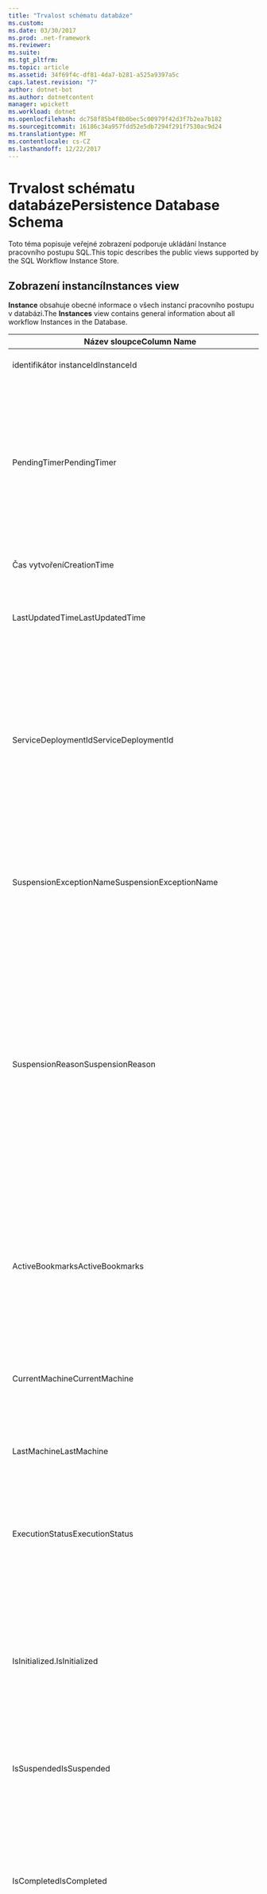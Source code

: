 ```yaml
---
title: "Trvalost schématu databáze"
ms.custom: 
ms.date: 03/30/2017
ms.prod: .net-framework
ms.reviewer: 
ms.suite: 
ms.tgt_pltfrm: 
ms.topic: article
ms.assetid: 34f69f4c-df81-4da7-b281-a525a9397a5c
caps.latest.revision: "7"
author: dotnet-bot
ms.author: dotnetcontent
manager: wpickett
ms.workload: dotnet
ms.openlocfilehash: dc758f85b4f8b0bec5c00979f42d3f7b2ea7b182
ms.sourcegitcommit: 16186c34a957fdd52e5db7294f291f7530ac9d24
ms.translationtype: MT
ms.contentlocale: cs-CZ
ms.lasthandoff: 12/22/2017
---
```

# <a name="persistence-database-schema"></a><span data-ttu-id="a6857-102">Trvalost schématu databáze</span><span class="sxs-lookup"><span data-stu-id="a6857-102">Persistence Database Schema</span></span>
<span data-ttu-id="a6857-103">Toto téma popisuje veřejné zobrazení podporuje ukládání Instance pracovního postupu SQL.</span><span class="sxs-lookup"><span data-stu-id="a6857-103">This topic describes the public views supported by the SQL Workflow Instance Store.</span></span>  
  
## <a name="instances-view"></a><span data-ttu-id="a6857-104">Zobrazení instancí</span><span class="sxs-lookup"><span data-stu-id="a6857-104">Instances view</span></span>  
 <span data-ttu-id="a6857-105">**Instance** obsahuje obecné informace o všech instancí pracovního postupu v databázi.</span><span class="sxs-lookup"><span data-stu-id="a6857-105">The **Instances** view contains general information about all workflow Instances in the Database.</span></span>  
  
|<span data-ttu-id="a6857-106">Název sloupce</span><span class="sxs-lookup"><span data-stu-id="a6857-106">Column Name</span></span>|<span data-ttu-id="a6857-107">Typ sloupce</span><span class="sxs-lookup"><span data-stu-id="a6857-107">Column Type</span></span>|<span data-ttu-id="a6857-108">Popis</span><span class="sxs-lookup"><span data-stu-id="a6857-108">Description</span></span>|  
|-----------------|-----------------|-----------------|  
|<span data-ttu-id="a6857-109">identifikátor instanceId</span><span class="sxs-lookup"><span data-stu-id="a6857-109">InstanceId</span></span>|<span data-ttu-id="a6857-110">Typ UniqueIdentifier</span><span class="sxs-lookup"><span data-stu-id="a6857-110">UniqueIdentifier</span></span>|<span data-ttu-id="a6857-111">ID instance pracovního postupu.</span><span class="sxs-lookup"><span data-stu-id="a6857-111">The ID of a workflow instance.</span></span>|  
|<span data-ttu-id="a6857-112">PendingTimer</span><span class="sxs-lookup"><span data-stu-id="a6857-112">PendingTimer</span></span>|<span data-ttu-id="a6857-113">DateTime</span><span class="sxs-lookup"><span data-stu-id="a6857-113">DateTime</span></span>|<span data-ttu-id="a6857-114">Označuje, že je na aktivitu zpoždění zablokovaný pracovního postupu a bude pokračovat. po vypršení platnosti časovač.</span><span class="sxs-lookup"><span data-stu-id="a6857-114">Indicates that the workflow is blocked on a Delay activity and will be resumed after the timer expires.</span></span> <span data-ttu-id="a6857-115">Tato hodnota může být null, pokud pracovní postup není blokován čekání na časovač vyprší.</span><span class="sxs-lookup"><span data-stu-id="a6857-115">This value can be null if the workflow is not blocked waiting on a timer to expire.</span></span>|  
|<span data-ttu-id="a6857-116">Čas vytvoření</span><span class="sxs-lookup"><span data-stu-id="a6857-116">CreationTime</span></span>|<span data-ttu-id="a6857-117">DateTime</span><span class="sxs-lookup"><span data-stu-id="a6857-117">DateTime</span></span>|<span data-ttu-id="a6857-118">Určuje, kdy byl vytvořen pracovní postup.</span><span class="sxs-lookup"><span data-stu-id="a6857-118">Indicates when the workflow was created.</span></span>|  
|<span data-ttu-id="a6857-119">LastUpdatedTime</span><span class="sxs-lookup"><span data-stu-id="a6857-119">LastUpdatedTime</span></span>|<span data-ttu-id="a6857-120">DateTime</span><span class="sxs-lookup"><span data-stu-id="a6857-120">DateTime</span></span>|<span data-ttu-id="a6857-121">Označuje poslední čas, pracovní postup byl trvalé do databáze.</span><span class="sxs-lookup"><span data-stu-id="a6857-121">Indicates the last time that the workflow was persisted to the database.</span></span>|  
|<span data-ttu-id="a6857-122">ServiceDeploymentId</span><span class="sxs-lookup"><span data-stu-id="a6857-122">ServiceDeploymentId</span></span>|<span data-ttu-id="a6857-123">BigInt</span><span class="sxs-lookup"><span data-stu-id="a6857-123">BigInt</span></span>|<span data-ttu-id="a6857-124">Funguje jako cizí klíč do zobrazení [ServiceDeployments].</span><span class="sxs-lookup"><span data-stu-id="a6857-124">Acts as a foreign key to the [ServiceDeployments] view.</span></span> <span data-ttu-id="a6857-125">Pokud se aktuální instance pracovního postupu je instance webové hostované služby, tento sloupec obsahuje hodnotu, jinak hodnota je nastavena na hodnotu NULL.</span><span class="sxs-lookup"><span data-stu-id="a6857-125">If the current workflow instance is an instance of a web-hosted service, then this column has a value, otherwise it is set to NULL.</span></span>|  
|<span data-ttu-id="a6857-126">SuspensionExceptionName</span><span class="sxs-lookup"><span data-stu-id="a6857-126">SuspensionExceptionName</span></span>|<span data-ttu-id="a6857-127">Nvarchar(450)</span><span class="sxs-lookup"><span data-stu-id="a6857-127">Nvarchar(450)</span></span>|<span data-ttu-id="a6857-128">Označuje typ výjimky (např. InvalidOperationException), která způsobila, že pozastavení pracovního postupu.</span><span class="sxs-lookup"><span data-stu-id="a6857-128">Indicates the type of exception (e.g. InvalidOperationException) that caused the workflow to suspend.</span></span>|  
|<span data-ttu-id="a6857-129">SuspensionReason</span><span class="sxs-lookup"><span data-stu-id="a6857-129">SuspensionReason</span></span>|<span data-ttu-id="a6857-130">nvarchar(max)</span><span class="sxs-lookup"><span data-stu-id="a6857-130">Nvarchar(max)</span></span>|<span data-ttu-id="a6857-131">Označuje, proč byl pozastaven k instanci pracovního postupu.</span><span class="sxs-lookup"><span data-stu-id="a6857-131">Indicates why the Workflow Instance was suspended.</span></span> <span data-ttu-id="a6857-132">Pokud k výjimce instance pozastavit, tento sloupec obsahuje zprávu přidruženou výjimku.</span><span class="sxs-lookup"><span data-stu-id="a6857-132">If an exception caused the instance to suspend, then this column contains the message associated with the exception.</span></span><br /><br /> <span data-ttu-id="a6857-133">Pokud instance byla ručně pozastavena, tento sloupec obsahuje pozastavení instance důvod zadaného uživatelem.</span><span class="sxs-lookup"><span data-stu-id="a6857-133">If the instance was manually suspended, then this column contains the user-specified reason for suspending the instance.</span></span>|  
|<span data-ttu-id="a6857-134">ActiveBookmarks</span><span class="sxs-lookup"><span data-stu-id="a6857-134">ActiveBookmarks</span></span>|<span data-ttu-id="a6857-135">nvarchar(max)</span><span class="sxs-lookup"><span data-stu-id="a6857-135">Nvarchar(max)</span></span>|<span data-ttu-id="a6857-136">Pokud Instance pracovního postupu je nečinná, tato vlastnost určuje, jaké záložky instance je na zablokovaný.</span><span class="sxs-lookup"><span data-stu-id="a6857-136">If the workflow Instance is Idle, this property indicates what bookmarks the instance is blocked on.</span></span> <span data-ttu-id="a6857-137">Pokud Instance není nečinná, tento sloupec je NULL.</span><span class="sxs-lookup"><span data-stu-id="a6857-137">If the Instance is not idle, then this column is NULL.</span></span>|  
|<span data-ttu-id="a6857-138">CurrentMachine</span><span class="sxs-lookup"><span data-stu-id="a6857-138">CurrentMachine</span></span>|<span data-ttu-id="a6857-139">Nvarchar(128)</span><span class="sxs-lookup"><span data-stu-id="a6857-139">Nvarchar(128)</span></span>|<span data-ttu-id="a6857-140">Označuje, že název počítače v současnosti má pracovní postup, který Instance načten do paměti.</span><span class="sxs-lookup"><span data-stu-id="a6857-140">Indicates the name of the computer currently has the workflow Instance loaded in memory.</span></span>|  
|<span data-ttu-id="a6857-141">LastMachine</span><span class="sxs-lookup"><span data-stu-id="a6857-141">LastMachine</span></span>|<span data-ttu-id="a6857-142">Nvarchar(450)</span><span class="sxs-lookup"><span data-stu-id="a6857-142">Nvarchar(450)</span></span>|<span data-ttu-id="a6857-143">Označuje poslední počítači, který je načíst instanci pracovního postupu.</span><span class="sxs-lookup"><span data-stu-id="a6857-143">Indicates the last computer that loaded the workflow instance.</span></span>|  
|<span data-ttu-id="a6857-144">ExecutionStatus</span><span class="sxs-lookup"><span data-stu-id="a6857-144">ExecutionStatus</span></span>|<span data-ttu-id="a6857-145">Nvarchar(450)</span><span class="sxs-lookup"><span data-stu-id="a6857-145">Nvarchar(450)</span></span>|<span data-ttu-id="a6857-146">Označuje aktuální stav spuštění pracovního postupu.</span><span class="sxs-lookup"><span data-stu-id="a6857-146">Indicates the current execution state of the Workflow.</span></span> <span data-ttu-id="a6857-147">Možné stavy zahrnout **zpracování**, **nečinnosti**, **uzavřeno**.</span><span class="sxs-lookup"><span data-stu-id="a6857-147">Possible states include **Executing**, **Idle**, **Closed**.</span></span>|  
|<span data-ttu-id="a6857-148">IsInitialized.</span><span class="sxs-lookup"><span data-stu-id="a6857-148">IsInitialized</span></span>|<span data-ttu-id="a6857-149">Bit</span><span class="sxs-lookup"><span data-stu-id="a6857-149">Bit</span></span>|<span data-ttu-id="a6857-150">Určuje, zda byla inicializována k instanci pracovního postupu.</span><span class="sxs-lookup"><span data-stu-id="a6857-150">Indicates whether the workflow instance has been initialized.</span></span> <span data-ttu-id="a6857-151">Instance pracovního postupu inicializovaného je instance pracovního postupu, který obsahuje alespoň jednou trvalé.</span><span class="sxs-lookup"><span data-stu-id="a6857-151">An initialized workflow instance is a workflow instance that has been persisted at least once.</span></span>|  
|<span data-ttu-id="a6857-152">IsSuspended</span><span class="sxs-lookup"><span data-stu-id="a6857-152">IsSuspended</span></span>|<span data-ttu-id="a6857-153">Bit</span><span class="sxs-lookup"><span data-stu-id="a6857-153">Bit</span></span>|<span data-ttu-id="a6857-154">Určuje, zda bylo pozastaveno k instanci pracovního postupu.</span><span class="sxs-lookup"><span data-stu-id="a6857-154">Indicates whether the workflow instance has been suspended.</span></span>|  
|<span data-ttu-id="a6857-155">IsCompleted</span><span class="sxs-lookup"><span data-stu-id="a6857-155">IsCompleted</span></span>|<span data-ttu-id="a6857-156">Bit</span><span class="sxs-lookup"><span data-stu-id="a6857-156">Bit</span></span>|<span data-ttu-id="a6857-157">Určuje, zda Instance pracovního postupu byl dokončen.</span><span class="sxs-lookup"><span data-stu-id="a6857-157">Indicates whether the Workflow Instance has finished executing.</span></span> <span data-ttu-id="a6857-158">**Poznámka:** Iif **InstanceCompletionAction** je nastavena na **DeleteAll**, instance jsou odebrány ze zobrazení po dokončení.</span><span class="sxs-lookup"><span data-stu-id="a6857-158">**Note:**  Iif the **InstanceCompletionAction** property is set to **DeleteAll**, the instances are removed from the view upon completion.</span></span>|  
|<span data-ttu-id="a6857-159">EncodingOption</span><span class="sxs-lookup"><span data-stu-id="a6857-159">EncodingOption</span></span>|<span data-ttu-id="a6857-160">TinyInt</span><span class="sxs-lookup"><span data-stu-id="a6857-160">TinyInt</span></span>|<span data-ttu-id="a6857-161">Popisuje, kódování použité k serializaci dat vlastnosti.</span><span class="sxs-lookup"><span data-stu-id="a6857-161">Describes the encoding used to serialize the data properties.</span></span><br /><br /> <span data-ttu-id="a6857-162">-0 – bez kódování</span><span class="sxs-lookup"><span data-stu-id="a6857-162">-   0 – No encoding</span></span><br /><span data-ttu-id="a6857-163">-1 – GzipStream</span><span class="sxs-lookup"><span data-stu-id="a6857-163">-   1 – GzipStream</span></span>|  
|<span data-ttu-id="a6857-164">ReadWritePrimitiveDataProperties</span><span class="sxs-lookup"><span data-stu-id="a6857-164">ReadWritePrimitiveDataProperties</span></span>|<span data-ttu-id="a6857-165">Varbinary(max)</span><span class="sxs-lookup"><span data-stu-id="a6857-165">Varbinary(max)</span></span>|<span data-ttu-id="a6857-166">Obsahuje vlastnosti data serializovaná instance, které se mají poskytnout zpět do modulu Runtime pracovního postupu při načtení instance.</span><span class="sxs-lookup"><span data-stu-id="a6857-166">Contains serialized instance data properties that will be provided back to the workflow Runtime when the instance is loaded.</span></span><br /><br /> <span data-ttu-id="a6857-167">Každou primitivní vlastnost je nativní typ CLR, což znamená, že žádné speciální sestavení jsou potřeba k deserializaci objektu blob.</span><span class="sxs-lookup"><span data-stu-id="a6857-167">Each primitive property is a native CLR type, which means that no special assemblies are needed to deserialize the blob.</span></span>|  
|<span data-ttu-id="a6857-168">WriteOnlyPrimitiveDataProperties</span><span class="sxs-lookup"><span data-stu-id="a6857-168">WriteOnlyPrimitiveDataProperties</span></span>|<span data-ttu-id="a6857-169">Varbinary(max)</span><span class="sxs-lookup"><span data-stu-id="a6857-169">Varbinary(max)</span></span>|<span data-ttu-id="a6857-170">Obsahuje vlastnosti data serializovaná instance, které nejsou k dispozici zpět do modulu runtime pracovního postupu při načtení instance.</span><span class="sxs-lookup"><span data-stu-id="a6857-170">Contains serialized instance data properties that are not provided back to the workflow runtime when the instance is loaded.</span></span><br /><br /> <span data-ttu-id="a6857-171">Každou primitivní vlastnost je nativní typ CLR, což znamená, že žádné speciální sestavení jsou potřeba k deserializaci objektu blob.</span><span class="sxs-lookup"><span data-stu-id="a6857-171">Each primitive property is a native CLR type, which means that no special assemblies are needed to deserialize the blob.</span></span>|  
|<span data-ttu-id="a6857-172">ReadWriteComplexDataProperties</span><span class="sxs-lookup"><span data-stu-id="a6857-172">ReadWriteComplexDataProperties</span></span>|<span data-ttu-id="a6857-173">Varbinary(max)</span><span class="sxs-lookup"><span data-stu-id="a6857-173">Varbinary(max)</span></span>|<span data-ttu-id="a6857-174">Obsahuje vlastnosti data serializovaná instance, které se mají poskytnout zpět do modulu runtime pracovního postupu při načtení instance.</span><span class="sxs-lookup"><span data-stu-id="a6857-174">Contains serialized instance data properties that will be provided back to the workflow runtime when the instance is loaded.</span></span><br /><br /> <span data-ttu-id="a6857-175">Deserializátor by vyžadují znalosti systému všechny typy objektů, které jsou uložené v této objektů blob.</span><span class="sxs-lookup"><span data-stu-id="a6857-175">A deserializer would require knowledge of all object types stored in this blob.</span></span>|  
|<span data-ttu-id="a6857-176">WriteOnlyComplexDataProperties</span><span class="sxs-lookup"><span data-stu-id="a6857-176">WriteOnlyComplexDataProperties</span></span>|<span data-ttu-id="a6857-177">Varbinary(max)</span><span class="sxs-lookup"><span data-stu-id="a6857-177">Varbinary(max)</span></span>|<span data-ttu-id="a6857-178">Obsahuje vlastnosti data serializovaná instance, které nejsou k dispozici zpět do modulu runtime pracovního postupu při načtení instance.</span><span class="sxs-lookup"><span data-stu-id="a6857-178">Contains serialized instance data properties that are not provided back to the workflow runtime when the instance is loaded.</span></span><br /><br /> <span data-ttu-id="a6857-179">Deserializátor by vyžadují znalosti systému všechny typy objektů, které jsou uložené v této objektů blob.</span><span class="sxs-lookup"><span data-stu-id="a6857-179">A deserializer would require knowledge of all object types stored in this blob.</span></span>|  
|<span data-ttu-id="a6857-180">IdentityName</span><span class="sxs-lookup"><span data-stu-id="a6857-180">IdentityName</span></span>|<span data-ttu-id="a6857-181">nvarchar(max)</span><span class="sxs-lookup"><span data-stu-id="a6857-181">Nvarchar(max)</span></span>|<span data-ttu-id="a6857-182">Název definice pracovního postupu.</span><span class="sxs-lookup"><span data-stu-id="a6857-182">The name of the workflow definition.</span></span>|  
|<span data-ttu-id="a6857-183">IdentityPackage</span><span class="sxs-lookup"><span data-stu-id="a6857-183">IdentityPackage</span></span>|<span data-ttu-id="a6857-184">nvarchar(max)</span><span class="sxs-lookup"><span data-stu-id="a6857-184">Nvarchar(max)</span></span>|<span data-ttu-id="a6857-185">Informace o balíčku věnovat, když pracovní postup byl vytvořen (například název sestavení).</span><span class="sxs-lookup"><span data-stu-id="a6857-185">The package information given when the workflow was created (such as the assembly name).</span></span>|  
|<span data-ttu-id="a6857-186">Sestavení</span><span class="sxs-lookup"><span data-stu-id="a6857-186">Build</span></span>|<span data-ttu-id="a6857-187">BigInt</span><span class="sxs-lookup"><span data-stu-id="a6857-187">BigInt</span></span>|<span data-ttu-id="a6857-188">Číslo sestavení verze pracovního postupu.</span><span class="sxs-lookup"><span data-stu-id="a6857-188">The build number of the workflow version.</span></span>|  
|<span data-ttu-id="a6857-189">Hlavní</span><span class="sxs-lookup"><span data-stu-id="a6857-189">Major</span></span>|<span data-ttu-id="a6857-190">BigInt</span><span class="sxs-lookup"><span data-stu-id="a6857-190">BigInt</span></span>|<span data-ttu-id="a6857-191">Hlavní číslo verze pracovního postupu.</span><span class="sxs-lookup"><span data-stu-id="a6857-191">The major number of the workflow version.</span></span>|  
|<span data-ttu-id="a6857-192">Vedlejší</span><span class="sxs-lookup"><span data-stu-id="a6857-192">Minor</span></span>|<span data-ttu-id="a6857-193">BigInt</span><span class="sxs-lookup"><span data-stu-id="a6857-193">BigInt</span></span>|<span data-ttu-id="a6857-194">Menší počet verze pracovního postupu.</span><span class="sxs-lookup"><span data-stu-id="a6857-194">The minor number of the workflow version.</span></span>|  
|<span data-ttu-id="a6857-195">Revize</span><span class="sxs-lookup"><span data-stu-id="a6857-195">Revision</span></span>|<span data-ttu-id="a6857-196">BigInt</span><span class="sxs-lookup"><span data-stu-id="a6857-196">BigInt</span></span>|<span data-ttu-id="a6857-197">Číslo revize verze pracovního postupu.</span><span class="sxs-lookup"><span data-stu-id="a6857-197">The revision number of the workflow version.</span></span>|  
  
> [!CAUTION]
>  <span data-ttu-id="a6857-198">**Instance** zobrazení také obsahuje aktivační události odstranění.</span><span class="sxs-lookup"><span data-stu-id="a6857-198">The **Instances** view also contains a Delete trigger.</span></span> <span data-ttu-id="a6857-199">Uživatelé s příslušnými oprávněními může spustit příkazy odstranit toto zobrazení, která instance pracovního postupu vynuceně odstraní z databáze.</span><span class="sxs-lookup"><span data-stu-id="a6857-199">Users with the appropriate permissions can execute delete statements against this view that will forcefully remove workflow Instances from the Database.</span></span> <span data-ttu-id="a6857-200">Doporučujeme odstranění přímo ze zobrazení pouze jako poslední možnost, protože odstranění instance z pod modulu runtime pracovního postupu může mít za následek nežádoucích důsledků.</span><span class="sxs-lookup"><span data-stu-id="a6857-200">We recommend deleting directly from the view only as a last resort because deleting an instance from underneath the workflow runtime could result in unintended consequences.</span></span> <span data-ttu-id="a6857-201">Místo toho použijte koncový bod správy Instance pracovního postupu tak, aby měl modulu runtime pracovního postupu ukončení instance.</span><span class="sxs-lookup"><span data-stu-id="a6857-201">Instead, use the Workflow Instance Management Endpoint to have the workflow runtime terminate the instance.</span></span> <span data-ttu-id="a6857-202">Pokud chcete odstranit ze zobrazení velký počet instancí, ujistěte se, že neexistují žádné aktivní moduly runtime, který může pracovat na těchto instancích.</span><span class="sxs-lookup"><span data-stu-id="a6857-202">If you want to delete a large number of Instances from the view, make sure there are no active runtimes that could be operating on these instances.</span></span>  
  
## <a name="servicedeployments-view"></a><span data-ttu-id="a6857-203">ServiceDeployments zobrazení</span><span class="sxs-lookup"><span data-stu-id="a6857-203">ServiceDeployments view</span></span>  
 <span data-ttu-id="a6857-204">**ServiceDeployments** zobrazení obsahuje informace o nasazení pro celý Web (služby IIS / byl) hostované služby pracovních postupů.</span><span class="sxs-lookup"><span data-stu-id="a6857-204">The **ServiceDeployments** view contains deployment information for all Web (IIS/WAS) hosted workflow services.</span></span> <span data-ttu-id="a6857-205">Každá instance workflowu, který je hostovaný Web bude obsahovat **ServiceDeploymentId** který odkazuje na řádek v tomto zobrazení.</span><span class="sxs-lookup"><span data-stu-id="a6857-205">Each workflow instance that is Web-hosted will contain a **ServiceDeploymentId** that refers to a row in this view.</span></span>  
  
|<span data-ttu-id="a6857-206">Název sloupce</span><span class="sxs-lookup"><span data-stu-id="a6857-206">Column Name</span></span>|<span data-ttu-id="a6857-207">Typ sloupce</span><span class="sxs-lookup"><span data-stu-id="a6857-207">Column Type</span></span>|<span data-ttu-id="a6857-208">Popis</span><span class="sxs-lookup"><span data-stu-id="a6857-208">Description</span></span>|  
|-----------------|-----------------|-----------------|  
|<span data-ttu-id="a6857-209">ServiceDeploymentId</span><span class="sxs-lookup"><span data-stu-id="a6857-209">ServiceDeploymentId</span></span>|<span data-ttu-id="a6857-210">BigInt</span><span class="sxs-lookup"><span data-stu-id="a6857-210">BigInt</span></span>|<span data-ttu-id="a6857-211">Primární klíč pro toto zobrazení.</span><span class="sxs-lookup"><span data-stu-id="a6857-211">The primary key for this view.</span></span>|  
|<span data-ttu-id="a6857-212">Název webu</span><span class="sxs-lookup"><span data-stu-id="a6857-212">SiteName</span></span>|<span data-ttu-id="a6857-213">nvarchar(max)</span><span class="sxs-lookup"><span data-stu-id="a6857-213">Nvarchar(max)</span></span>|<span data-ttu-id="a6857-214">Představuje název lokality, která obsahuje službu pracovního postupu (například **Default Web Site**).</span><span class="sxs-lookup"><span data-stu-id="a6857-214">Represents the name of the site that contains the workflow service (e.g. **Default Web Site**).</span></span>|  
|<span data-ttu-id="a6857-215">RelativeServicePath</span><span class="sxs-lookup"><span data-stu-id="a6857-215">RelativeServicePath</span></span>|<span data-ttu-id="a6857-216">nvarchar(max)</span><span class="sxs-lookup"><span data-stu-id="a6857-216">Nvarchar(max)</span></span>|<span data-ttu-id="a6857-217">Představuje virtuální cestu vzhledem k lokalitě, která odkazuje na službu pracovního postupu.</span><span class="sxs-lookup"><span data-stu-id="a6857-217">Represents the virtual path relative to the site that points to the workflow service.</span></span> <span data-ttu-id="a6857-218">(např.)  **/app1/PurchaseOrderService.svc**).</span><span class="sxs-lookup"><span data-stu-id="a6857-218">(e.g.  **/app1/PurchaseOrderService.svc**).</span></span>|  
|<span data-ttu-id="a6857-219">RelativeApplicationPath</span><span class="sxs-lookup"><span data-stu-id="a6857-219">RelativeApplicationPath</span></span>|<span data-ttu-id="a6857-220">nvarchar(max)</span><span class="sxs-lookup"><span data-stu-id="a6857-220">Nvarchar(max)</span></span>|<span data-ttu-id="a6857-221">Představuje virtuální cestu vzhledem k lokalitě, která odkazuje na aplikaci, která obsahuje službu pracovního postupu.</span><span class="sxs-lookup"><span data-stu-id="a6857-221">Represents the virtual path relative to the site that points to an application that contains the workflow service.</span></span> <span data-ttu-id="a6857-222">(například **app1**).</span><span class="sxs-lookup"><span data-stu-id="a6857-222">(e.g. **/app1**).</span></span>|  
|<span data-ttu-id="a6857-223">ServiceName</span><span class="sxs-lookup"><span data-stu-id="a6857-223">ServiceName</span></span>|<span data-ttu-id="a6857-224">nvarchar(max)</span><span class="sxs-lookup"><span data-stu-id="a6857-224">Nvarchar(max)</span></span>|<span data-ttu-id="a6857-225">Představuje název pracovního postupu služby.</span><span class="sxs-lookup"><span data-stu-id="a6857-225">Represents the name of the workflow Service.</span></span> <span data-ttu-id="a6857-226">(například **PurchaseOrderService**).</span><span class="sxs-lookup"><span data-stu-id="a6857-226">(e.g. **PurchaseOrderService**).</span></span>|  
|<span data-ttu-id="a6857-227">ServiceNamespace</span><span class="sxs-lookup"><span data-stu-id="a6857-227">ServiceNamespace</span></span>|<span data-ttu-id="a6857-228">nvarchar(max)</span><span class="sxs-lookup"><span data-stu-id="a6857-228">Nvarchar(max)</span></span>|<span data-ttu-id="a6857-229">Představuje obor názvů služby pracovního postupu.</span><span class="sxs-lookup"><span data-stu-id="a6857-229">Represents the namespace of the workflow Service.</span></span> <span data-ttu-id="a6857-230">(například **Moje_firma**).</span><span class="sxs-lookup"><span data-stu-id="a6857-230">(e.g. **MyCompany**).</span></span>|  
  
 <span data-ttu-id="a6857-231">Zobrazení ServiceDeployments také obsahuje aktivační události odstranění.</span><span class="sxs-lookup"><span data-stu-id="a6857-231">The ServiceDeployments View also contains a Delete trigger.</span></span> <span data-ttu-id="a6857-232">Uživatelé s příslušnými oprávněními může spustit příkazy odstranění tohoto zobrazení a odebrání položek ServiceDeployment z databáze.</span><span class="sxs-lookup"><span data-stu-id="a6857-232">Users with the appropriate permissions can execute delete statements against this view to remove ServiceDeployment entries from the Database.</span></span> <span data-ttu-id="a6857-233">Všimněte si, že:</span><span class="sxs-lookup"><span data-stu-id="a6857-233">Note that:</span></span>  
  
1.  <span data-ttu-id="a6857-234">Odstranění položek z tohoto hlediska je nákladná, protože je nutné uzamknout celé databáze, před provedením této operace.</span><span class="sxs-lookup"><span data-stu-id="a6857-234">Deleting entries from this view is costly since the entire Database must be locked prior to performing this operation.</span></span> <span data-ttu-id="a6857-235">To je nezbytné Vyhýbejte se situacím, kdy Instance pracovního postupu může odkazovat na neexistující ServiceDeployment záznam.</span><span class="sxs-lookup"><span data-stu-id="a6857-235">This is necessary to avoid the scenario where a workflow Instance could refer to a non-existent ServiceDeployment entry.</span></span> <span data-ttu-id="a6857-236">Odstraňte z tohoto hlediska pouze během dobu mimo provoz nebo časová období údržby.</span><span class="sxs-lookup"><span data-stu-id="a6857-236">Delete from this view only during down times / maintenance windows.</span></span>  
  
2.  <span data-ttu-id="a6857-237">Jakýkoli pokus o odstranění řádku ServiceDeployment, který se odkazuje položek v **instance** zobrazení bude mít za následek žádná operace.</span><span class="sxs-lookup"><span data-stu-id="a6857-237">Any attempt to delete a ServiceDeployment row which is referenced to by entries in the **Instances** view will result in a no-op.</span></span> <span data-ttu-id="a6857-238">Odstranit lze pouze řádky ServiceDeployment s nulové odkazy.</span><span class="sxs-lookup"><span data-stu-id="a6857-238">You can only delete ServiceDeployment rows with zero references.</span></span>  
  
## <a name="instancepromotedproperties-view"></a><span data-ttu-id="a6857-239">InstancePromotedProperties zobrazení</span><span class="sxs-lookup"><span data-stu-id="a6857-239">InstancePromotedProperties view</span></span>  
 <span data-ttu-id="a6857-240">**InstancePromotedProperties** obsahuje informace pro všechny propagovaných vlastnosti, které jsou určené uživatele.</span><span class="sxs-lookup"><span data-stu-id="a6857-240">The **InstancePromotedProperties** view contains information for all the promoted properties that are specified by the user.</span></span> <span data-ttu-id="a6857-241">Propagovaných vlastnost funguje jako první třídy vlastnosti, která může uživatel používat v dotazech načtení instancí.</span><span class="sxs-lookup"><span data-stu-id="a6857-241">A promoted property functions as a first-class property, which a user can use in queries to retrieve instances.</span></span>  <span data-ttu-id="a6857-242">Uživatel může například přidat PurchaseOrder povýšení, která vždy ukládá náklady na pořadí, v **Value1** sloupce.</span><span class="sxs-lookup"><span data-stu-id="a6857-242">For example, a user could add a PurchaseOrder promotion which always stores the cost of an order in the **Value1** column.</span></span> <span data-ttu-id="a6857-243">To by umožnilo uživatelům dotaz na všech nákupních objednávek, jejichž náklady překročí určitou hodnotu.</span><span class="sxs-lookup"><span data-stu-id="a6857-243">This would enable a user to query for all purchase orders whose cost exceeds a certain value.</span></span>  
  
|<span data-ttu-id="a6857-244">Typ sloupce</span><span class="sxs-lookup"><span data-stu-id="a6857-244">Column Type</span></span>|<span data-ttu-id="a6857-245">Typ sloupce</span><span class="sxs-lookup"><span data-stu-id="a6857-245">Column Type</span></span>|<span data-ttu-id="a6857-246">Popis</span><span class="sxs-lookup"><span data-stu-id="a6857-246">Description</span></span>|  
|-|-|-|  
|<span data-ttu-id="a6857-247">identifikátor instanceId</span><span class="sxs-lookup"><span data-stu-id="a6857-247">InstanceId</span></span>|<span data-ttu-id="a6857-248">Typ UniqueIdentifier</span><span class="sxs-lookup"><span data-stu-id="a6857-248">UniqueIdentifier</span></span>|<span data-ttu-id="a6857-249">ID Instance pracovního postupu</span><span class="sxs-lookup"><span data-stu-id="a6857-249">The ID of the Workflow Instance</span></span>|  
|<span data-ttu-id="a6857-250">EncodingOption</span><span class="sxs-lookup"><span data-stu-id="a6857-250">EncodingOption</span></span>|<span data-ttu-id="a6857-251">TinyInt</span><span class="sxs-lookup"><span data-stu-id="a6857-251">TinyInt</span></span>|<span data-ttu-id="a6857-252">Popisuje, kódování použité k serializaci propagovaných binární vlastnosti.</span><span class="sxs-lookup"><span data-stu-id="a6857-252">Describes the encoding used to serialize the promoted binary properties.</span></span><br /><br /> <span data-ttu-id="a6857-253">-0 – bez kódování</span><span class="sxs-lookup"><span data-stu-id="a6857-253">-   0 – No encoding</span></span><br /><span data-ttu-id="a6857-254">-1 – GZipStream</span><span class="sxs-lookup"><span data-stu-id="a6857-254">-   1 – GZipStream</span></span>|  
|<span data-ttu-id="a6857-255">PromotionName</span><span class="sxs-lookup"><span data-stu-id="a6857-255">PromotionName</span></span>|<span data-ttu-id="a6857-256">Nvarchar(400)</span><span class="sxs-lookup"><span data-stu-id="a6857-256">Nvarchar(400)</span></span>|<span data-ttu-id="a6857-257">Název povýšení přidruženého k této instanci.</span><span class="sxs-lookup"><span data-stu-id="a6857-257">The name of the Promotion associated with this instance.</span></span> <span data-ttu-id="a6857-258">PromotionName je potřeba přidat kontext na obecné sloupce v tomto řádku.</span><span class="sxs-lookup"><span data-stu-id="a6857-258">The PromotionName is needed to add context to the generic columns in this row.</span></span><br /><br /> <span data-ttu-id="a6857-259">Například PromotionName PurchaseOrder by to znamenat, že Value1 obsahuje náklady na pořadí, Value2 obsahuje název odběratele, který zadal pořadí, obsahuje hodnotu 3 adresu zákazníka a tak dále.</span><span class="sxs-lookup"><span data-stu-id="a6857-259">For example, a PromotionName of PurchaseOrder could indicate that Value1 contains the cost of the order, Value2 contains the name of the customer who placed the order, Value 3 contains the address of the customer, and so on.</span></span>|  
|<span data-ttu-id="a6857-260">Hodnota [1-32]</span><span class="sxs-lookup"><span data-stu-id="a6857-260">Value[1-32]</span></span>|<span data-ttu-id="a6857-261">Parametr SqlVariant</span><span class="sxs-lookup"><span data-stu-id="a6857-261">SqlVariant</span></span>|<span data-ttu-id="a6857-262">Hodnota [1-32] obsahuje hodnoty, které mohou být uloženy ve sloupci parametr SqlVariant.</span><span class="sxs-lookup"><span data-stu-id="a6857-262">Value[1-32] contains values that can be stored in a SqlVariant column.</span></span> <span data-ttu-id="a6857-263">U jedné povýšení nesmí obsahovat víc než 32 SqlVariants.</span><span class="sxs-lookup"><span data-stu-id="a6857-263">A single promotion cannot contain more than 32 SqlVariants.</span></span>|  
|<span data-ttu-id="a6857-264">Hodnota [33-64]</span><span class="sxs-lookup"><span data-stu-id="a6857-264">Value[33-64]</span></span>|<span data-ttu-id="a6857-265">Varbinary(max)</span><span class="sxs-lookup"><span data-stu-id="a6857-265">Varbinary(max)</span></span>|<span data-ttu-id="a6857-266">Hodnota [33-64] obsahuje serializovaných hodnot. Například Value33 mohou obsahovat JPEG položky se zakoupili.</span><span class="sxs-lookup"><span data-stu-id="a6857-266">Value[33-64] contains serialized values.For instance, Value33 could contain a JPEG of an item being purchased.</span></span> <span data-ttu-id="a6857-267">U jedné povýšení nesmí obsahovat víc než 32 binárních vlastností</span><span class="sxs-lookup"><span data-stu-id="a6857-267">A single promotion cannot contain more than 32 binary properties</span></span>|  
  
 <span data-ttu-id="a6857-268">Zobrazení InstancePromotedProperties je vázán, což znamená, že uživatelé mohou přidat indexy jeden nebo více sloupců k optimalizaci dotazy pro toto zobrazení schématu.</span><span class="sxs-lookup"><span data-stu-id="a6857-268">The InstancePromotedProperties view is schema bound, which means that users can add indices on one or more columns in order to optimize queries against this view.</span></span>  
  
> [!NOTE]
>  <span data-ttu-id="a6857-269">Indexované zobrazení vyžaduje další úložiště a přidá další nároky na zpracování.</span><span class="sxs-lookup"><span data-stu-id="a6857-269">An indexed view requires more storage and adds additional processing overhead.</span></span> <span data-ttu-id="a6857-270">Naleznete [zlepšení výkonu s indexované zobrazení serveru SQL Server 2008](http://go.microsoft.com/fwlink/?LinkId=179529) Další informace.</span><span class="sxs-lookup"><span data-stu-id="a6857-270">Please refer to [Improving Performance with SQL Server 2008 Indexed Views](http://go.microsoft.com/fwlink/?LinkId=179529) for more information.</span></span>
